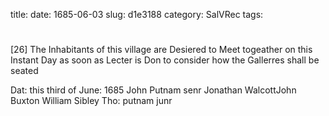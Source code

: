 title: 
date: 1685-06-03
slug: d1e3188
category: SalVRec
tags: 


<div markdown class="doc" id="d1e3188">


# 

[26] The Inhabitants of this village are Desiered to Meet togeather on this Instant Day as soon as Lecter is Don to consider how the Gallerres shall be seated

Dat: this third of June: 1685 John Putnam senr Jonathan WalcottJohn Buxton William Sibley Tho: putnam junr
</div>